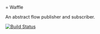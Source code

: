 = Waffle

An abstract flow publisher and subscriber.

[![Build Status](https://secure.travis-ci.org/peanut/waffle.png?branch=master)](http://travis-ci.org/peanut/waffle)